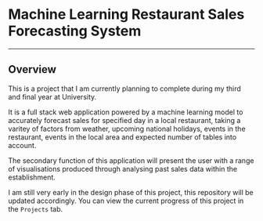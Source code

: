 # Machine Learning Restaurant Sales Forecasting System

---

## Overview

This is a project that I am currently planning to complete during my third and final year at University.

It is a full stack web application powered by a machine learning model to accurately forecast sales for specified day in a local restaurant, taking a varitey of factors from weather, upcoming national holidays, events in the restaurant, events in the local area and expected number of tables into account.  

The secondary function of this application will present the user with a range of visualisations produced through analysing past sales data within the establishment.

I am still very early in the design phase of this project, this repository will be updated accordingly. You can view the current progress of this project in the `Projects` tab.